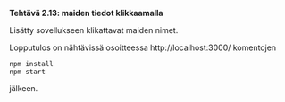 **Tehtävä 2.13: maiden tiedot klikkaamalla**

Lisätty sovellukseen klikattavat maiden nimet.

Lopputulos on nähtävissä osoitteessa http://localhost:3000/ komentojen

    npm install
    npm start
    
jälkeen.
